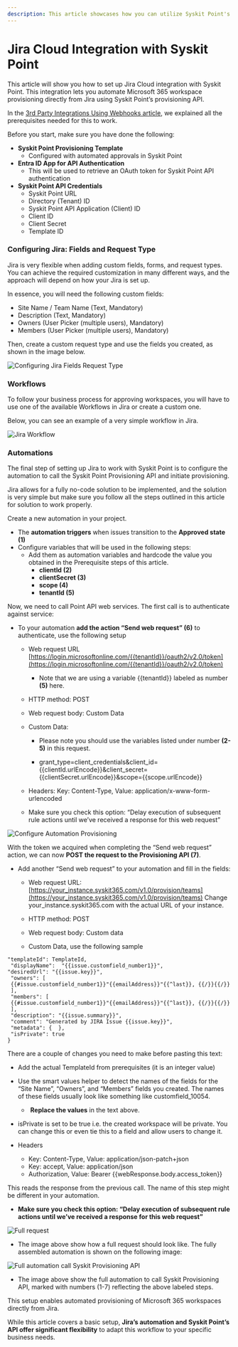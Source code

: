 ```yaml
---
description: This article showcases how you can utilize Syskit Point's webhooks with Jira.
---
```


# Jira Cloud Integration with Syskit Point

This article will show you how to set up Jira Cloud integration with Syskit Point. This integration lets you automate Microsoft 365 workspace provisioning directly from Jira using Syskit Point’s provisioning API.

In the [3rd Party Integrations Using Webhooks article](webhooks-example.md), we explained all the prerequisites needed for this to work.

Before you start, make sure you have done the following: 

* **Syskit Point Provisioning Template** 
  * Configured with automated approvals in Syskit Point 
* **Entra ID App for API Authentication** 
  * This will be used to retrieve an OAuth token for Syskit Point API authentication
* **Syskit Point API Credentials**
  * Syskit Point URL
  * Directory (Tenant) ID
  * Syskit Point API Application (Client) ID
  * Client ID
  * Client Secret
  * Template ID
  
### Configuring Jira: Fields and Request Type

Jira is very flexible when adding custom fields, forms, and request types. You can achieve the required customization in many different ways, and the approach will depend on how your Jira is set up. 

In essence, you will need the following custom fields: 

* Site Name / Team Name (Text, Mandatory) 
* Description (Text, Mandatory) 
* Owners (User Picker (multiple users), Mandatory) 
* Members (User Picker (multiple users), Mandatory) 

Then, create a custom request type and use the fields you created, as shown in the image below. 

![Configuring Jira Fields Request Type](../../.gitbook/assets/jira-example-request-type.png)


### Workflows

To follow your business process for approving workspaces, you will have to use one of the available Workflows in Jira or create a custom one.

Below, you can see an example of a very simple workflow in Jira.

![Jira Workflow](../../.gitbook/assets/jira-example-workflow.png)


### Automations

The final step of setting up Jira to work with Syskit Point is to configure the automation to call the Syskit Point Provisioning API and initiate provisioning. 

Jira allows for a fully no-code solution to be implemented, and the solution is very simple but make sure you follow all the steps outlined in this article for solution to work properly.

Create a new automation in your project.

* The **automation triggers** when issues transition to the **Approved state (1)**
* Configure variables that will be used in the following steps: 
  * Add them as automation variables and hardcode the value you obtained in the Prerequisite steps of this article.
    * **clientId (2)**
    * **clientSecret (3)**
    * **scope (4)**
    * **tenantId (5)**

Now, we need to call Point API web services. The first call is to authenticate against service:

* To your automation **add the action “Send web request” (6)** to authenticate, use the following setup

  * Web request URL [https://login.microsoftonline.com/{{tenantId}}/oauth2/v2.0/token](https://login.microsoftonline.com/{{tenantId}}/oauth2/v2.0/token)
    * Note that we are using a variable {{tenantId}} labeled as number **(5)** here.

  * HTTP method: POST

  * Web request body: Custom Data
  * Custom Data:
    * Please note you should use the variables listed under number **(2-5)** in this request.

    * grant_type=client_credentials&client_id={{clientId.urlEncode}}&client_secret={{clientSecret.urlEncode}}&scope={{scope.urlEncode}}

  * Headers: Key: Content-Type, Value: application/x-www-form-urlencoded

  * Make sure you check this option: “Delay execution of subsequent rule actions until we’ve received a response for this web request”

![Configure Automation Provisioning](../../.gitbook/assets/jira-examples-automation-provisioning.png)

With the token we acquired when completing the “Send web request” action, we can now **POST the request to the Provisioning API (7)**. 

* Add another “Send web request” to your automation and fill in the fields:

  * Web request URL:
[https://your_instance.syskit365.com/v1.0/provision/teams](https://your_instance.syskit365.com/v1.0/provision/teams)
Change your_instance.syskit365.com with the actual URL of your instance. 

  * HTTP method: POST 

  * Web request body: Custom data 

  * Custom Data, use the following sample

```{
"templateId": TemplateId,
 "displayName":  "{{issue.customfield_number1}}",
"desiredUrl": "{{issue.key}}",
 "owners": [
 {{#issue.customfield_number1}}"{{emailAddress}}"{{^last}}, {{/}}{{/}}
 ],
 "members": [
 {{#issue.customfield_number1}}"{{emailAddress}}"{{^last}}, {{/}}{{/}}
 ],
 "description": "{{issue.summary}}",
 "comment": "Generated by JIRA Issue {{issue.key}}",
 "metadata": {  },
 "isPrivate": true
}
```


There are a couple of changes you need to make before pasting this text:

* Add the actual TemplateId from prerequisites (it is an integer value) 

* Use the smart values helper to detect the names of the fields for the “Site Name”, “Owners”, and “Members” fields you created. The names of these fields usually look like something like customfield_10054. 
  *  **Replace the values** in the text above. 

* isPrivate is set to be true i.e. the created workspace will be private. You can change this or even tie this to a field and allow users to change it. 

* Headers
  * Key: Content-Type, Value: application/json-patch+json 
  * Key: accept, Value: application/json 
  * Authorization, Value: Bearer {{webResponse.body.access_token}} 


This reads the response from the previous call. The name of this step might be different in your automation. 

* **Make sure you check this option: “Delay execution of subsequent rule actions until we’ve received a response for this web request”**

![Full request](../../.gitbook/assets/jira-example-full-request.png)

* The image above show how a full request should look like.
The fully assembled automation is shown on the following image:

![Full automation call Syskit Provisioning API](../../.gitbook/assets/jira-example-full-automation.png)

* The image above show the full automation to call Syskit Provisioning API, marked with numbers (1-7) reflecting the above labeled steps.

This setup enables automated provisioning of Microsoft 365 workspaces directly from Jira. 

While this article covers a basic setup, **Jira’s automation and Syskit Point’s API offer significant flexibility** to adapt this workflow to your specific business needs.
